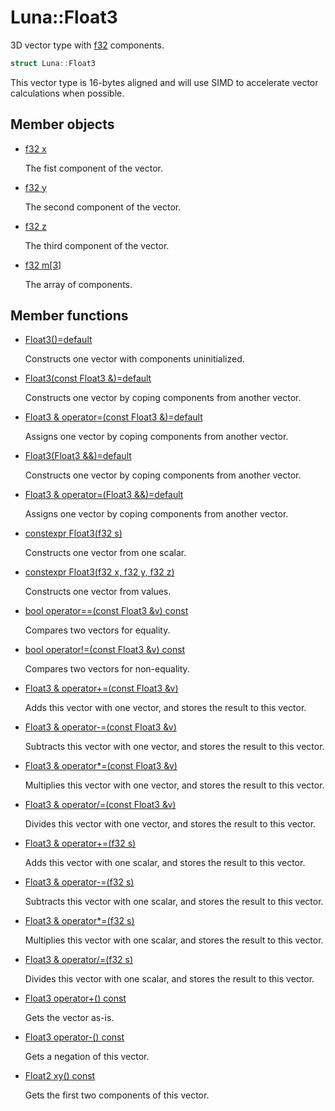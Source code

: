 # Luna::Float3
3D vector type with [f32](group___runtime_base_type_1gad34d88453d37b65a09797bad37f2f527.md) components. 

```c++
struct Luna::Float3
```

This vector type is 16-bytes aligned and will use SIMD to accelerate vector calculations when possible. 

## Member objects
* [f32 x](struct_luna_1_1_float3_1a6b05cac69c0301ab972c27ce208373be.md)

    The fist component of the vector. 

* [f32 y](struct_luna_1_1_float3_1ab7291adeb8828a0cba3aedf332c2053d.md)

    The second component of the vector. 

* [f32 z](struct_luna_1_1_float3_1aac280fcf3516d20b5e3dec5fa770ac50.md)

    The third component of the vector. 

* [f32 m[3]](struct_luna_1_1_float3_1a22adc523a97266b8d30a1ee6fdf24920.md)

    The array of components. 

## Member functions
* [Float3()=default](struct_luna_1_1_float3_1a22f630ee6af53afcc8d5bdddf52f94fa.md)

    Constructs one vector with components uninitialized. 

* [Float3(const Float3 &)=default](struct_luna_1_1_float3_1ab5e25248c6e3954e88cffa3a05ed7ef1.md)

    Constructs one vector by coping components from another vector. 

* [Float3 & operator=(const Float3 &)=default](struct_luna_1_1_float3_1adbc90d57479f368fa10e690d7ebb6b17.md)

    Assigns one vector by coping components from another vector. 

* [Float3(Float3 &&)=default](struct_luna_1_1_float3_1adc95db3846299f5b63c5551097257222.md)

    Constructs one vector by coping components from another vector. 

* [Float3 & operator=(Float3 &&)=default](struct_luna_1_1_float3_1aef5a23b61d513c21955229705bd4a5df.md)

    Assigns one vector by coping components from another vector. 

* [constexpr Float3(f32 s)](struct_luna_1_1_float3_1a70ca5359562ece0004a34605eaf3b95d.md)

    Constructs one vector from one scalar. 

* [constexpr Float3(f32 x, f32 y, f32 z)](struct_luna_1_1_float3_1ab61ff04894017cbc51c209b1fc881d9e.md)

    Constructs one vector from values. 

* [bool operator==(const Float3 &v) const](struct_luna_1_1_float3_1a4189051c755d667ac83d648bfd9ea6e5.md)

    Compares two vectors for equality. 

* [bool operator!=(const Float3 &v) const](struct_luna_1_1_float3_1aa2ed30e30c7989a1e720a3771a8a3e19.md)

    Compares two vectors for non-equality. 

* [Float3 & operator+=(const Float3 &v)](struct_luna_1_1_float3_1a722f64ac4535d31fa3eda8af88286144.md)

    Adds this vector with one vector, and stores the result to this vector. 

* [Float3 & operator-=(const Float3 &v)](struct_luna_1_1_float3_1abb3a6978dc7feb9ff8768acf47a7fb4d.md)

    Subtracts this vector with one vector, and stores the result to this vector. 

* [Float3 & operator*=(const Float3 &v)](struct_luna_1_1_float3_1ac0793284e6e19c1709de18858ac31a3c.md)

    Multiplies this vector with one vector, and stores the result to this vector. 

* [Float3 & operator/=(const Float3 &v)](struct_luna_1_1_float3_1ae1e1cb9f9ea60856dc51bf2006de366c.md)

    Divides this vector with one vector, and stores the result to this vector. 

* [Float3 & operator+=(f32 s)](struct_luna_1_1_float3_1a5b027638699cd01bcab6706043981f19.md)

    Adds this vector with one scalar, and stores the result to this vector. 

* [Float3 & operator-=(f32 s)](struct_luna_1_1_float3_1aad66235dfe2902c6bc1e43baa34e0f8f.md)

    Subtracts this vector with one scalar, and stores the result to this vector. 

* [Float3 & operator*=(f32 s)](struct_luna_1_1_float3_1ac779f2086781827cc50f9c036764f67d.md)

    Multiplies this vector with one scalar, and stores the result to this vector. 

* [Float3 & operator/=(f32 s)](struct_luna_1_1_float3_1a04bb52c5e8cb4eccd025110980a16a9d.md)

    Divides this vector with one scalar, and stores the result to this vector. 

* [Float3 operator+() const](struct_luna_1_1_float3_1ad5d3ec1a7506ea754b02e5f01553e2c7.md)

    Gets the vector as-is. 

* [Float3 operator-() const](struct_luna_1_1_float3_1aba367c24696c2f30211446d5fcd87379.md)

    Gets a negation of this vector. 

* [Float2 xy() const](struct_luna_1_1_float3_1a3d26cb019a0cf62ec748bdc96c792054.md)

    Gets the first two components of this vector. 

